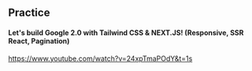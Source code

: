 ## Practice
#### Let's build Google 2.0 with Tailwind CSS & NEXT.JS! (Responsive, SSR React, Pagination)
https://www.youtube.com/watch?v=24xpTmaPOdY&t=1s
